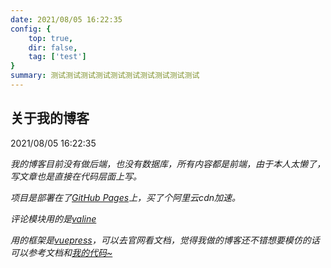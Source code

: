```yaml
---
date: 2021/08/05 16:22:35 
config: {
    top: true,
    dir: false,
    tag: ['test']
}
summary: 测试测试测试测试测试测试测试测试测试测试
---
```


## 关于我的博客
<p class="date">2021/08/05 16:22:35 
    <span id="/blog/other/AboutMyBlog.html" class="leancloud_visitors">
        <i class="gnas-i gnas-i-eye" />
        <i class="leancloud-visitors-count"></i>
    </span>
</p>

我的博客目前没有做后端，也没有数据库，所有内容都是前端，由于本人太懒了，写文章也是直接在代码层面上写。

项目是部署在了<a href="https://pages.github.com/" target="_blank">GitHub Pages</a>上，买了个阿里云cdn加速。

评论模块用的是<a href="https://valine.js.org/" target="_blank">valine</a>

用的框架是<a href="https://vuepress.vuejs.org/zh/" target="_blank">vuepress</a>，可以去官网看文档，觉得我做的博客还不错想要模仿的话可以参考文档和<a href="https://github.com/ShnHz/say-my-life" target="_blank">我的代码~</a>